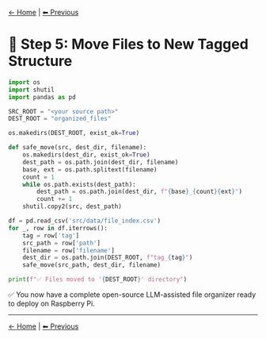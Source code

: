 <!-- Link global solarized theme -->
<link rel="stylesheet" href="./assets/css/style.css">

[← Home](./index.md) | [⬅ Previous](./4_generate_html.md)
# 🚚 Step 5: Move Files to New Tagged Structure

```python
import os
import shutil
import pandas as pd

SRC_ROOT = "<your source path>"
DEST_ROOT = "organized_files"

os.makedirs(DEST_ROOT, exist_ok=True)

def safe_move(src, dest_dir, filename):
    os.makedirs(dest_dir, exist_ok=True)
    dest_path = os.path.join(dest_dir, filename)
    base, ext = os.path.splitext(filename)
    count = 1
    while os.path.exists(dest_path):
        dest_path = os.path.join(dest_dir, f"{base}_{count}{ext}")
        count += 1
    shutil.copy2(src, dest_path)

df = pd.read_csv('src/data/file_index.csv')
for _, row in df.iterrows():
    tag = row['tag']
    src_path = row['path']
    filename = row['filename']
    dest_dir = os.path.join(DEST_ROOT, f"tag_{tag}")
    safe_move(src_path, dest_dir, filename)

print(f"✅ Files moved to '{DEST_ROOT}' directory")
```

✅ You now have a complete open-source LLM-assisted file organizer ready to deploy on Raspberry Pi.

---
[← Home](./index.md) | [⬅ Previous](./4_generate_html.md)
